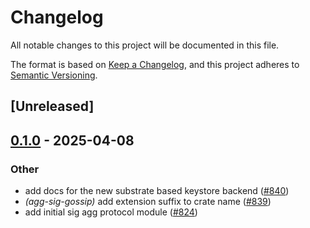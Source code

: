 # Changelog

All notable changes to this project will be documented in this file.

The format is based on [Keep a Changelog](https://keepachangelog.com/en/1.0.0/),
and this project adheres to [Semantic Versioning](https://semver.org/spec/v2.0.0.html).

## [Unreleased]

## [0.1.0](https://github.com/tangle-network/blueprint/releases/tag/blueprint-networking-agg-sig-gossip-extension-v0.1.0) - 2025-04-08

### Other

- add docs for the new substrate based keystore backend ([#840](https://github.com/tangle-network/blueprint/pull/840))
- *(agg-sig-gossip)* add extension suffix to crate name ([#839](https://github.com/tangle-network/blueprint/pull/839))
- add initial sig agg protocol module ([#824](https://github.com/tangle-network/blueprint/pull/824))
